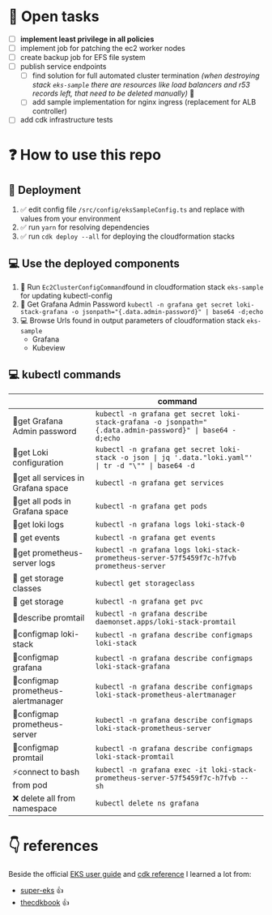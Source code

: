 # 📰 Open tasks
- [ ] **implement least privilege in all policies**
- [ ] implement job for patching the ec2 worker nodes 
- [ ] create backup job for EFS file system
- [ ] publish service endpoints
  - [ ] find solution for full automated cluster termination *(when destroying stack `eks-sample` there are resources like load balancers and r53 records left, that need to be deleted manually)* 💩
  - [ ] add sample implementation for nginx ingress (replacement for ALB controller)
- [ ] add cdk infrastructure tests

# ❓ How to use this repo
## 🎁 Deployment 
1. :white_check_mark: edit config file `/src/config/eksSampleConfig.ts` and replace with values from your environment
1. :white_check_mark: run `yarn` for resolving dependencies
1. :white_check_mark: run `cdk deploy --all` for deploying the cloudformation stacks

## 💻 Use the deployed components
1. :key: Run `Ec2ClusterConfigCommand`found in cloudformation stack `eks-sample` for updating kubectl-config 
1. :key: Get Grafana Admin Password `kubectl -n grafana get secret loki-stack-grafana -o jsonpath="{.data.admin-password}" | base64 -d;echo`
1. :computer: Browse Urls found in output parameters of cloudformation stack `eks-sample`
   - Grafana
   - Kubeview

## 💻 kubectl commands
|                                  |command                                                                                                               |
|--                                |--                                                                                                                    |
|:key:get Grafana Admin password   |`kubectl -n grafana get secret loki-stack-grafana -o jsonpath="{.data.admin-password}" \| base64 -d;echo`             |
|:key:get Loki configuration       |`kubectl -n grafana get secret loki-stack -o json \| jq '.data."loki.yaml"' \| tr -d "\"" \| base64 -d`               |
|:newspaper:get all services in Grafana space |`kubectl -n grafana get services`                                                                          |
|:newspaper:get all pods in Grafana space     |`kubectl -n grafana get pods`                                                                              |
|:newspaper:get loki logs                     |`kubectl -n grafana logs loki-stack-0`                                                                     |
|:newspaper: get events            |`kubectl -n grafana get events`                                                                                       |
|:newspaper:get prometheus-server logs|`kubectl -n grafana logs loki-stack-prometheus-server-57f5459f7c-h7fvb prometheus-server`                          |
|:floppy_disk: get storage classes |`kubectl get storageclass`                                                                                            |
|:floppy_disk: get storage         |`kubectl -n grafana get pvc`                                                                                          |
|:newspaper:describe promtail      |`kubectl -n grafana describe daemonset.apps/loki-stack-promtail`                                                      |
|:wrench:configmap loki-stack      |`kubectl -n grafana describe configmaps loki-stack`                                                                   |
|:wrench:configmap grafana         |`kubectl -n grafana describe configmaps loki-stack-grafana`                                                           |
|:wrench:configmap prometheus-alertmanager |`kubectl -n grafana describe configmaps loki-stack-prometheus-alertmanager`                                   |
|:wrench:configmap prometheus-server|`kubectl -n grafana describe configmaps loki-stack-prometheus-server`                                                |
|:wrench:configmap promtail        |`kubectl -n grafana describe configmaps loki-stack-promtail`                                                          |
|:zap:connect to bash from pod     |`kubectl -n grafana exec -it loki-stack-prometheus-server-57f5459f7c-h7fvb -- sh`                                     |
|:x: delete all from namespace     |`kubectl delete ns grafana`                                                                                           |

# 👇 references
Beside the official [EKS user guide](https://docs.aws.amazon.com/eks/latest/userguide/getting-started.html) and [cdk reference](https://docs.aws.amazon.com/cdk/api/v2/docs/aws-construct-library.html) I learned a lot from:
- [super-eks](https://github.com/superluminar-io/super-eks) :+1:
- [thecdkbook](https://www.thecdkbook.com/) :+1: